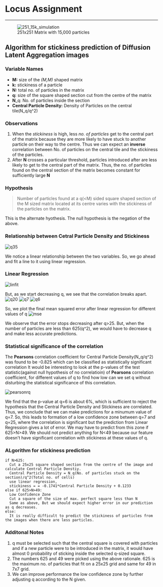 # Locus Assignment
---
<figure>
  <img
  src="https://github.com/nirnayroy/LocusAssignment/blob/main/dla_251_15000.png"
  alt="251_15k_simulation">
  <figcaption>251x251 Matrix with 15,000 particles</figcaption>
</figure>

## Algorithm for stickiness prediction of Diffusion Latent Aggregation images

### Variable Names

- **M:** size of the *(M,M)* shaped matrix
- **k:** stickiness of a particle
- **N:** total no. of particles in the matrix
- **q:** size of the square shaped section cut from the centre of the matrix
- **N**_q: No. of particles inside the section
- **Central Particle Density:** Density of Particles on the central tile(N_q/q^2)

### Observations

1. When the *stickiness* is high, less *no. of particles* get to the central part of the matrix because they are more likely to have stuck to another particle on their way to the centre. Thus we can expect an **inverse** correlation between No. of particles on the central tile and the stickiness of the particles.
2. After **N** crosses a particular threshold, particles introduced after are less likely to get to the central part of the matrix. Thus, the no. of particles found on the central section of the matrix becomes constant for sufficiently large **N**

### Hypothesis

> Number of particles found at a q(<M) sided square shaped section of the M sized matrix located at its centre varies with the stickiness of the particles on the matrix. 

This is the alternate hyothesis. The null hypothesis is the negation of the above.

### Relationship between Cetral Particle Density and Stickiness

![q35](https://github.com/nirnayroy/LocusAssignment/blob/main/images/q35.png)

We notice a linear relationship between the two variables. So, we go ahead and fit a line to it using linear regression.

### Linear Regression
![linfit](https://github.com/nirnayroy/LocusAssignment/blob/main/images/linfit.png)

But, as we start decreasing q, we see that the correlation breaks apart.
![q20](https://github.com/nirnayroy/LocusAssignment/blob/main/images/q20.png)
![q7](https://github.com/nirnayroy/LocusAssignment/blob/main/images/q7.png)
![q6](https://github.com/nirnayroy/LocusAssignment/blob/main/images/q6.png)

So, we plot the final mean squared error after linear regression for different values of q
![mse](https://github.com/nirnayroy/LocusAssignment/blob/main/images/mse.png)

We observe that the error stops decreasing after q>25. 
But, when the number of particles are less than 625(q^2), we would have to decrease q and make less accurate predictions.

### Statistical significance of the correlation

The **Pearsons** correlation coefficient for Central Particle Density(N_q/q^2) was found to be -0.825 which can be classified as statistically significant correlation
It would be interesting to look at the p-values of the test statistic(against null hypothesis of no correlatioin) of **Pearsons** correlation coefficient, for different values of q to find how low can we set q without disturbing the statistical significance of this correlation.

![pearsonrq](https://github.com/nirnayroy/LocusAssignment/blob/main/images/pearsonrq.png)

We find that the p-value at q=6 is about 6%, which is sufficient to reject the hypothesis that the Central Particle Density and Stickiness are correlated. Thus, we conclude that we can make predictions for a minumum value of q=7.
So, this leads to formation of a low confidence zone between q=7 and q=25, where the correlation is significant but the prediction from Linear Regression gives a lot of error. We may have to predict from this zone if 625>N>49. 
We should not predict anything for N<49 because our feature doesn't have significant correlation with stickiness at these values of q.

### ALgorithm for stickiness prediction

```
if N>625:
  Cut a 25x25 square shaped section from the centre of the image and calculate Central Particle Denstiy.
  Central Particle Density = N_q(No. of particles stuck on the section)/q^2(Total no. of cells)
  use linear regression,
  stickiness = = -0.1741*Central Particle Density + 0.1233
else if 625>N>49:
  Low Confidence Zone
  Cut a square of the size of max. perfect square less than N
  Same as above, But we should expect higher error in our prediction as q decreases.
else:
  It is really difficult to predict the stickiness of particles from the images when there are less particles.
```
### Additonal Notes

1. q must be selected such that the central square is covered with particles and if a new particle were to be introduced in the matrix, it would have almost 0 probability of sticking inside the selected q-sized square.
2. The numbers 625 and 49 were picked using the above rationale. 625 is the maximum no. of particles that fit on a 25x25 grid and same for 49 in 7x7 grid.
3. We can improve performance the low confidence zone by further adjusting q according to the N given.
